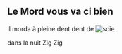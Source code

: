 ## Le Mord vous va ci bien

il morda à pleine dent
dent de
![scie](https://cdn.manomano.com/images/sheets/scie-egoine-de-charpentier-35-dents-pouce-600-mm-L-75296_1.jpg)

dans la nuit Zig Zig
